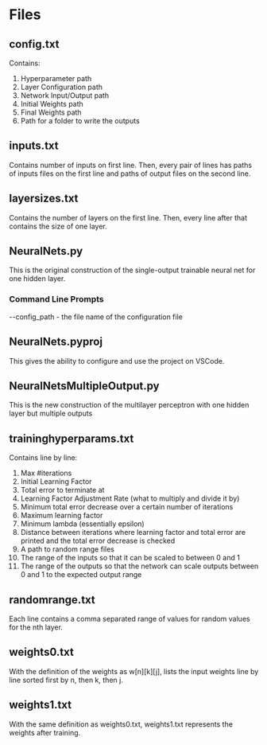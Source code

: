 # Files
## config.txt
Contains:  
1. Hyperparameter path  
2. Layer Configuration path  
3. Network Input/Output path  
4. Initial Weights path  
5. Final Weights path  
6. Path for a folder to write the outputs
## inputs.txt
Contains number of inputs on first line. Then, every pair of lines has paths of inputs files on the first line and paths of output files on the second line.
## layersizes.txt
Contains the number of layers on the first line. Then, every line after that contains the size of one layer.
## NeuralNets.py
This is the original construction of the single-output trainable neural net for one hidden layer.
### Command Line Prompts
--config_path - the file name of the configuration file
## NeuralNets.pyproj
This gives the ability to configure and use the project on VSCode.
## NeuralNetsMultipleOutput.py
This is the new construction of the multilayer perceptron with one hidden layer but multiple outputs
## traininghyperparams.txt
Contains line by line:  
1. Max #iterations  
2. Initial Learning Factor  
3. Total error to terminate at  
4. Learning Factor Adjustment Rate (what to multiply and divide it by)  
5. Minimum total error decrease over a certain number of iterations  
6. Maximum learning factor  
7. Minimum lambda (essentially epsilon)  
8. Distance between iterations where learning factor and total error are printed and the total error decrease is checked  
9. A path to random range files
10. The range of the inputs so that it can be scaled to between 0 and 1
11. The range of the outputs so that the network can scale outputs between 0 and 1 to the expected output range
## randomrange.txt
Each line contains a comma separated range of values for random values for the nth layer.
## weights0.txt
With the definition of the weights as w[n][k][j], lists the input weights line by line sorted first by n, then k, then j.
## weights1.txt
With the same definition as weights0.txt, weights1.txt represents the weights after training.